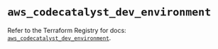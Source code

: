 # `aws_codecatalyst_dev_environment`

Refer to the Terraform Registry for docs: [`aws_codecatalyst_dev_environment`](https://registry.terraform.io/providers/hashicorp/aws/5.81.0/docs/resources/codecatalyst_dev_environment).
